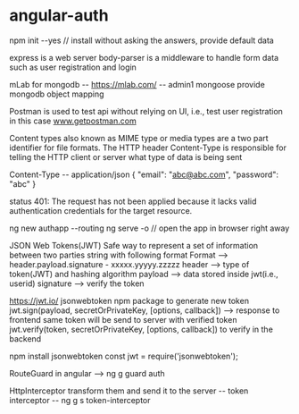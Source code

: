 # angular-auth

npm init --yes // install without asking the answers, provide default data

express is a web server
body-parser is a middleware to handle form data such as user registration and login

mLab for mongodb -- https://mlab.com/ -- admin1
mongoose provide mongodb object mapping

Postman is used to test api without relying on UI, i.e., test user registration in this case
www.getpostman.com

Content types also known as MIME type or media types are a two part identifier for file formats. The HTTP header Content-Type is responsible for telling the HTTP client or server what type of data is being sent

Content-Type -- application/json
{
	"email": "abc@abc.com",
	"password": "abc"
}

status 401: The request has not been applied because it lacks valid authentication credentials for the target resource.

ng new authapp --routing
ng serve -o // open the app in browser right away

JSON Web Tokens(JWT)
Safe way to represent a set of information between two parties
string with following format
Format --> header.payload.signature - xxxxx.yyyyy.zzzzz
header --> type of token(JWT) and hashing algorithm
payload --> data stored inside jwt(i.e., userid)
signature --> verify the token

https://jwt.io/
jsonwebtoken npm package
to generate new token jwt.sign(payload, secretOrPrivateKey, [options, callback]) --> response to frontend same token will be send to server with verified token jwt.verify(token, secretOrPrivateKey, [options, callback]) to verify in the backend

npm install jsonwebtoken
const jwt = require('jsonwebtoken');

RouteGuard in angular --> ng g guard auth

HttpInterceptor transform them and send it to the server -- token interceptor -- ng g s token-interceptor